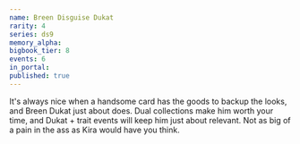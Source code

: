 ```yaml
---
name: Breen Disguise Dukat
rarity: 4
series: ds9
memory_alpha:
bigbook_tier: 8
events: 6
in_portal:
published: true
---
```


It's always nice when a handsome card has the goods to backup the looks, and Breen Dukat just about does. Dual collections make him worth your time, and Dukat + trait events will keep him just about relevant. Not as big of a pain in the ass as Kira would have you think.
